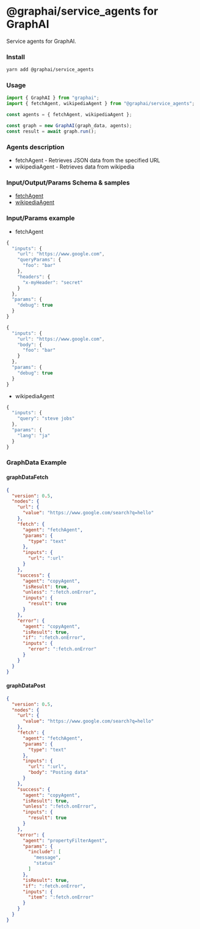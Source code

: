 
# @graphai/service_agents for GraphAI

Service agents for GraphAI.

### Install

```sh
yarn add @graphai/service_agents
```


### Usage

```typescript
import { GraphAI } from "graphai";
import { fetchAgent, wikipediaAgent } from "@graphai/service_agents";

const agents = { fetchAgent, wikipediaAgent };

const graph = new GraphAI(graph_data, agents);
const result = await graph.run();
```

### Agents description
- fetchAgent - Retrieves JSON data from the specified URL
- wikipediaAgent - Retrieves data from wikipedia

### Input/Output/Params Schema & samples
 - [fetchAgent](https://github.com/receptron/graphai/blob/main/docs/agentDocs/service/fetchAgent.md)
 - [wikipediaAgent](https://github.com/receptron/graphai/blob/main/docs/agentDocs/service/wikipediaAgent.md)

### Input/Params example
 - fetchAgent

```typescript
{
  "inputs": {
    "url": "https://www.google.com",
    "queryParams": {
      "foo": "bar"
    },
    "headers": {
      "x-myHeader": "secret"
    }
  },
  "params": {
    "debug": true
  }
}
```


```typescript
{
  "inputs": {
    "url": "https://www.google.com",
    "body": {
      "foo": "bar"
    }
  },
  "params": {
    "debug": true
  }
}
```

 - wikipediaAgent

```typescript
{
  "inputs": {
    "query": "steve jobs"
  },
  "params": {
    "lang": "ja"
  }
}
```






### GraphData Example

#### graphDataFetch
```json
{
  "version": 0.5,
  "nodes": {
    "url": {
      "value": "https://www.google.com/search?q=hello"
    },
    "fetch": {
      "agent": "fetchAgent",
      "params": {
        "type": "text"
      },
      "inputs": {
        "url": ":url"
      }
    },
    "success": {
      "agent": "copyAgent",
      "isResult": true,
      "unless": ":fetch.onError",
      "inputs": {
        "result": true
      }
    },
    "error": {
      "agent": "copyAgent",
      "isResult": true,
      "if": ":fetch.onError",
      "inputs": {
        "error": ":fetch.onError"
      }
    }
  }
}
```

#### graphDataPost
```json
{
  "version": 0.5,
  "nodes": {
    "url": {
      "value": "https://www.google.com/search?q=hello"
    },
    "fetch": {
      "agent": "fetchAgent",
      "params": {
        "type": "text"
      },
      "inputs": {
        "url": ":url",
        "body": "Posting data"
      }
    },
    "success": {
      "agent": "copyAgent",
      "isResult": true,
      "unless": ":fetch.onError",
      "inputs": {
        "result": true
      }
    },
    "error": {
      "agent": "propertyFilterAgent",
      "params": {
        "include": [
          "message",
          "status"
        ]
      },
      "isResult": true,
      "if": ":fetch.onError",
      "inputs": {
        "item": ":fetch.onError"
      }
    }
  }
}
```





